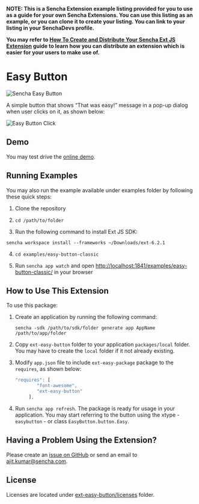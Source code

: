 **NOTE: This is a Sencha Extension example listing provided for you to use as a guide for your own Sencha Extensions. You can use this listing as an example, or you can clone it to create your listing. You can link to your listing in your SenchaDevs profile.**

**You may refer to [How To Create and Distribute Your Sencha Ext JS Extension](https://github.com/sencha/sample-extension/wiki/How-To-Create-and-Distribute-Your-Sencha-Ext-JS-Extension) guide to learn how you can distribute an extension which is easier for your users to make use of.**

# Easy Button

![Sencha Easy Button](https://github.com/sencha/sample-extension/blob/master/images/easy_button.png "Easy Button")

A simple button that shows “That was easy!” message in a pop-up dialog when user clicks on it, as shown below:

![Easy Button Click](https://github.com/sencha/sample-extension/blob/master/images/button_click_msg.png "Easy Button Click")

## Demo
You may test drive the [online demo](https://sencha.github.io/sample-extension/).

## Running Examples
You may also run the example available under examples folder by following these quick steps:

1. Clone the repository	

2. `cd /path/to/folder`

3. Run the following command to install Ext JS SDK:
```
sencha workspace install --frameworks ~/Downloads/ext-6.2.1
```

4. `cd examples/easy-button-classic`

5. Run `sencha app watch` and open [http://localhost:1841/examples/easy-button-classic/](http://localhost:1841/examples/easy-button-classic/) in your browser

## How to Use This Extension

To use this package:

1. Create an application by running the following command:
	```
	sencha -sdk /path/to/sdk/folder generate app AppName /path/to/app/folder
	```

2. Copy `ext-easy-button` folder to your application `packages/local` folder. You may have to create the `local` folder if it not already existing.

3. Modify `app.json` file to include `ext-easy-package` package to the `requires`, as shown below:

	```javascript
	"requires": [
			"font-awesome",
			"ext-easy-button"
		 ],
	```

4. Run `sencha app refresh`. The package is ready for usage in your application. You may start referring to the button using the xtype - `easybutton` - or class `EasyButton.button.Easy`.

## Having a Problem Using the Extension?
Please create an [issue on GitHub](https://github.com/sencha/sample-extension/issues) or send an email to ajit.kumar@sencha.com.

## License
Licenses are located under [ext-easy-button/licenses](https://github.com/sencha/sample-extension/tree/master/ext-easy-button/licenses) folder.
